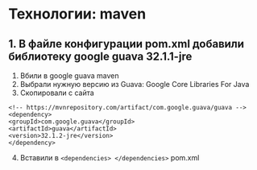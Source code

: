 # Технологии: maven
## 1. В файле конфигурации pom.xml добавили библиотеку google guava 32.1.1-jre
1. Вбили в google guava maven
2. Выбрали нужную версию из Guava: Google Core Libraries For Java
3. Скопировали с сайта
```
<!-- https://mvnrepository.com/artifact/com.google.guava/guava -->
<dependency>
<groupId>com.google.guava</groupId>
<artifactId>guava</artifactId>
<version>32.1.2-jre</version>
</dependency> 
```

4. Вставили в ```<dependencies> </dependencies>``` pom.xml
